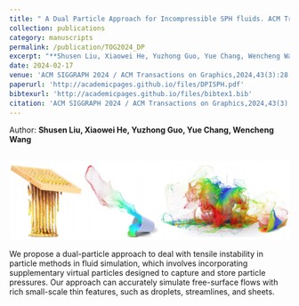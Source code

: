 ```yaml
---
title: " A Dual Particle Approach for Incompressible SPH fluids. ACM Transactions on Graphics"
collection: publications
category: manuscripts
permalink: /publication/TOG2024_DP
excerpt: "**Shusen Liu, Xiaowei He, Yuzhong Guo, Yue Chang, Wencheng Wang** <br/><img src='/images/TOG2025_DP.png'>"
date: 2024-02-17
venue: 'ACM SIGGRAPH 2024 / ACM Transactions on Graphics,2024,43(3):28'
paperurl: 'http://academicpages.github.io/files/DPISPH.pdf'
bibtexurl: 'http://academicpages.github.io/files/bibtex1.bib'
citation: 'ACM SIGGRAPH 2024 / ACM Transactions on Graphics,2024,43(3):28.'
---
```

Author: **Shusen Liu, Xiaowei He, Yuzhong Guo, Yue Chang, Wencheng Wang**

<br/><img src='/images/TOG2025_DP.png'>

We propose a dual-particle approach to deal with tensile instability in particle methods in fluid simulation, which involves incorporating supplementary virtual particles designed to capture and store particle pressures. Our approach can accurately simulate free-surface flows with rich small-scale thin features, such as droplets, streamlines, and sheets.

